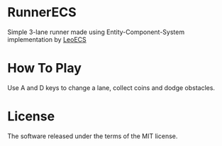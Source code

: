 # RunnerECS
Simple 3-lane runner made using Entity-Component-System implementation by [LeoECS](https://github.com/Leopotam/ecs)

# How To Play
Use A and D keys to change a lane, collect coins and dodge obstacles.

# License
The software released under the terms of the MIT license.
